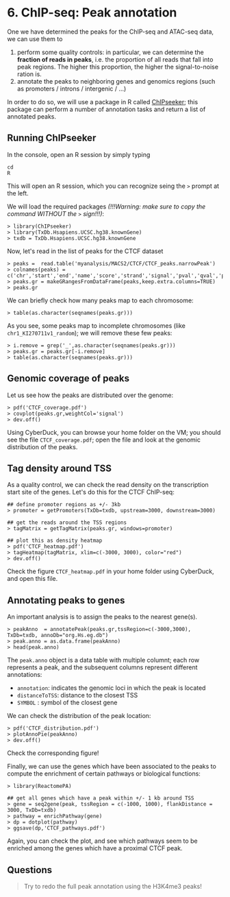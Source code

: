 # 6. ChIP-seq: Peak annotation

One we have determined the peaks for the ChIP-seq and ATAC-seq data, we can use them to

1. perform some quality controls: in particular, we can determine the **fraction of reads in peaks**, i.e. the proportion of all reads that fall into peak regions. The higher this proportion, the higher the signal-to-noise ration is.
2. annotate the peaks to neighboring genes and genomics regions (such as promoters / introns / intergenic / ...)

In order to do so, we will use a package in R called [ChIPseeker](http://www.bioconductor.org/packages/release/bioc/vignettes/ChIPseeker/inst/doc/ChIPseeker.html); this package can perform a number of annotation tasks and return a list of annotated peaks.



## Running ChIPseeker

In the console, open an R session by simply typing 

```
cd
R
```

This will open an R session, which you can recognize seing the `>` prompt at the left.

We will load the required packages *(!!!Warning: make sure to copy the command WITHOUT the `>` sign!!!)*:

```
> library(ChIPseeker)
> library(TxDb.Hsapiens.UCSC.hg38.knownGene)
> txdb = TxDb.Hsapiens.UCSC.hg38.knownGene
```

Now, let's read in the list of peaks for the CTCF dataset

```
> peaks =  read.table('myanalysis/MACS2/CTCF/CTCF_peaks.narrowPeak')
> colnames(peaks) = c('chr','start','end','name','score','strand','signal','pval','qval','peak')
> peaks.gr = makeGRangesFromDataFrame(peaks,keep.extra.columns=TRUE)
> peaks.gr
```

We can briefly check how many peaks map to each chromosome:

```
> table(as.character(seqnames(peaks.gr)))
```

As you see, some peaks map to incomplete chromosomes (like `chr1_KI270711v1_random`); we will remove these few peaks:

```
> i.remove = grep('_',as.character(seqnames(peaks.gr)))
> peaks.gr = peaks.gr[-i.remove]
> table(as.character(seqnames(peaks.gr)))
```

## Genomic coverage of peaks

Let us see how the peaks are distributed over the genome:

```
> pdf('CTCF_coverage.pdf')
> covplot(peaks.gr,weightCol='signal')
> dev.off()
```

Using CyberDuck, you can browse your home folder on the VM; you should see the file `CTCF_coverage.pdf`; open the file and look at the genomic distribution of the peaks.

## Tag density around TSS

As a quality control, we can check the read density on the transcription start site of the genes. Let's do this for the CTCF ChIP-seq:

```
## define promoter regions as +/- 3kb
> promoter = getPromoters(TxDb=txdb, upstream=3000, downstream=3000)

## get the reads around the TSS regions
> tagMatrix = getTagMatrix(peaks.gr, windows=promoter)

## plot this as density heatmap
> pdf('CTCF_heatmap.pdf')
> tagHeatmap(tagMatrix, xlim=c(-3000, 3000), color="red")
> dev.off()
```

Check the figure `CTCF_heatmap.pdf` in your  home folder using CyberDuck, and open this file.

## Annotating peaks to genes

An important analysis is to assign the peaks to the nearest gene(s).

```
> peakAnno  = annotatePeak(peaks.gr,tssRegion=c(-3000,3000), TxDb=txdb, annoDb="org.Hs.eg.db")
> peak.anno = as.data.frame(peakAnno)
> head(peak.anno)
```

The `peak.anno` object is a data table with multiple columnt; each row represents a peak, and the subsequent columns represent different annotations:

* `annotation`: indicates the genomic loci in which the peak is located
* `distanceToTSS`: distance to the closest TSS
* `SYMBOL` : symbol of the closest gene

We can check the distribution of the peak location:

```
> pdf('CTCF_distribution.pdf')
> plotAnnoPie(peakAnno)
> dev.off()
```

Check the corresponding figure!

Finally, we can use the genes which have been associated to the peaks to compute the enrichment of certain pathways or biological functions:

```
> library(ReactomePA)

## get all genes which have a peak within +/- 1 kb around TSS
> gene = seq2gene(peak, tssRegion = c(-1000, 1000), flankDistance = 3000, TxDb=txdb)
> pathway = enrichPathway(gene)
> dp = dotplot(pathway)
> ggsave(dp,'CTCF_pathways.pdf')
```

Again, you can check the plot, and see which pathways seem to be enriched among the genes which have a proximal CTCF peak.


## Questions

> Try to redo the full peak annotation using the H3K4me3 peaks!
